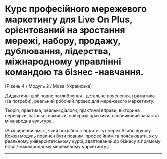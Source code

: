 # Курс професійного мережевого маркетингу для Live On Plus, орієнтований на зростання мережі, набору, продажу, дублювання, лідерства, міжнародному управлінні командою та бізнес -навчання.


[Рівень 4 / Модуль 2 / Мова: Українська]

Дидактичні цілі: повне поглиблення - детальне пояснення, граматика (за потреби), реальний робочий процес для мережевого маркетингу.

Теорія, практика, реальні діалоги, практичні вправи, вікторина перевірки, загальні помилки, найкращі практики, словниковий запас та міжнародна культура.


(Розширений вміст, який потрібно створити тут через AI або вручну. Кожен модуль повинен бути повним, професійним та пояснювати, як у реальному університетському курсі, адаптований до бізнесу в прямому ефірі / міжнародному мережевому маркетингу.)

---